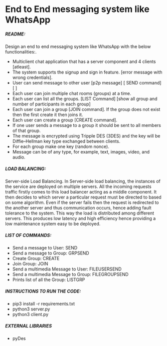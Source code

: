 # End to End messaging system like WhatsApp

##### README:
Design an end to end messaging system like WhatsApp with the below functionalities:.
- Multiclient chat application that has a server component and 4 clients [atleast].
- The system supports the signup and sign in feature. [error message with wrong credentials].
- User can send message to other user [p2p message] [ SEND command] [<SEND> <USERNAME> <MESSAGE>]
- Each user can join multiple chat rooms (groups) at a time.
- Each user can list all the groups. [LIST Command] [show all group and number of participants in each group]
- Each user can join a group [JOIN command]. If the group does not exist then the first create it then joins it.
- Each user can create a group [CREATE command].
- If one user sends a message to a group it should be sent to all members of that group.
- The message is encrypted using Tripple DES (3DES) and the key will be Diffie–Hellman key type exchanged between clients.
- For each group make one key (random nonce).
- Message can be of any type, for example, text, images, video, and audio.

##### LOAD BALANCING:
Server-side Load Balancing. In Server-side load balancing, the instances of the service are deployed on multiple servers. All the incoming requests traffic firstly comes to this load balancer acting as a middle component. It then decides to which server a particular request must be directed to based on some algorithm. Even if the server fails then the request is redirected to the another server and thus communication occurs, hence adding fault tolerance to the system. This way the load is distributed among different servers. This produces low latency and high efficiency hence providing a low maintenance system easy to be deployed.


##### LIST OF COMMANDS:
- Send a message to User: SEND <USERNAME> <MESSAGE>
- Send a message to Group: GRPSEND <GROUPNAME> <MESSAGE>
- Create Group: CREATE <GROUPNAME>
- Join Group: JOIN <GROUPNAME>
- Send a multimedia Message to User: FILEUSERSEND <USERNAME> <FILE> <FILEPATH>
- Send a multimedia Message to Group: FILEGROUPSEND <GROUPNAME> <NAME> <FILEPATH>
- Prints list of all the Group: LISTGRP

##### INSTRUCTIONS TO RUN THE CODE:
  - pip3 install -r requirements.txt
  - python3 server.py
  - python3 client.py

##### EXTERNAL LIBRARIES 
- pyDes
